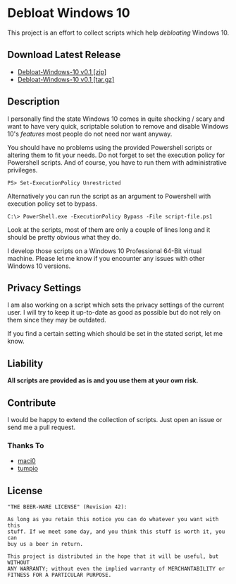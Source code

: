 # Debloat Windows 10

This project is an effort to collect scripts which help *debloating* Windows
10.

## Download Latest Release

- [Debloat-Windows-10 v0.1 [zip]](https://github.com/W4RH4WK/Debloat-Windows-10/archive/v0.1.zip)
- [Debloat-Windows-10 v0.1 [tar.gz]](https://github.com/W4RH4WK/Debloat-Windows-10/archive/v0.1.tar.gz)

## Description

I personally find the state Windows 10 comes in quite shocking / scary and want
to have very quick, scriptable solution to remove and disable Windows 10's
*features* most people do not need nor want anyway.

You should have no problems using the provided Powershell scripts or altering
them to fit your needs. Do not forget to set the execution policy for
Powershell scripts. And of course, you have to run them with administrative
privileges.

    PS> Set-ExecutionPolicy Unrestricted

Alternatively you can run the script as an argument to Powershell with
execution policy set to bypass.

    C:\> PowerShell.exe -ExecutionPolicy Bypass -File script-file.ps1

Look at the scripts, most of them are only a couple of lines long and it should
be pretty obvious what they do.

I develop those scripts on a Windows 10 Professional 64-Bit virtual machine.
Please let me know if you encounter any issues with other Windows 10 versions.

## Privacy Settings

I am also working on a script which sets the privacy settings of the current
user. I will try to keep it up-to-date as good as possible but do not rely on
them since they may be outdated.

If you find a certain setting which should be set in the stated script, let me
know.

## Liability

**All scripts are provided as is and you use them at your own risk.**

## Contribute

I would be happy to extend the collection of scripts. Just open an issue or
send me a pull request.

### Thanks To

- [maci0](https://github.com/maci0)
- [tumpio](https://github.com/tumpio)

## License

    "THE BEER-WARE LICENSE" (Revision 42):

    As long as you retain this notice you can do whatever you want with this
    stuff. If we meet some day, and you think this stuff is worth it, you can
    buy us a beer in return.

    This project is distributed in the hope that it will be useful, but WITHOUT
    ANY WARRANTY; without even the implied warranty of MERCHANTABILITY or
    FITNESS FOR A PARTICULAR PURPOSE.
